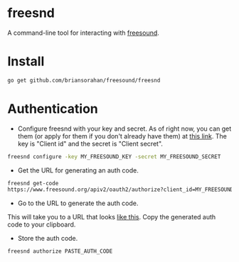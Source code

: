 # freesnd

A command-line tool for interacting with [freesound](http://freesound.org).

# Install

```bash
go get github.com/briansorahan/freesound/freesnd
```

# Authentication

* Configure freesnd with your key and secret. As of right now, you can get them (or apply for them if you don't already have them) at [this link](http://freesound.org/apiv2/apply/). The key is "Client id" and the secret is "Client secret".

```bash
freesnd configure -key MY_FREESOUND_KEY -secret MY_FREESOUND_SECRET
```

* Get the URL for generating an auth code.

```bash
freesnd get-code
https://www.freesound.org/apiv2/oauth2/authorize?client_id=MY_FREESOUND_KEY&response_type=code
```

* Go to the URL to generate the auth code.

This will take you to a URL that looks [like this](https://raw.githubusercontent.com/briansorahan/freesound/master/freesnd/auth_code.png). Copy the generated auth code to your clipboard.

* Store the auth code.

```bash
freesnd authorize PASTE_AUTH_CODE
```
